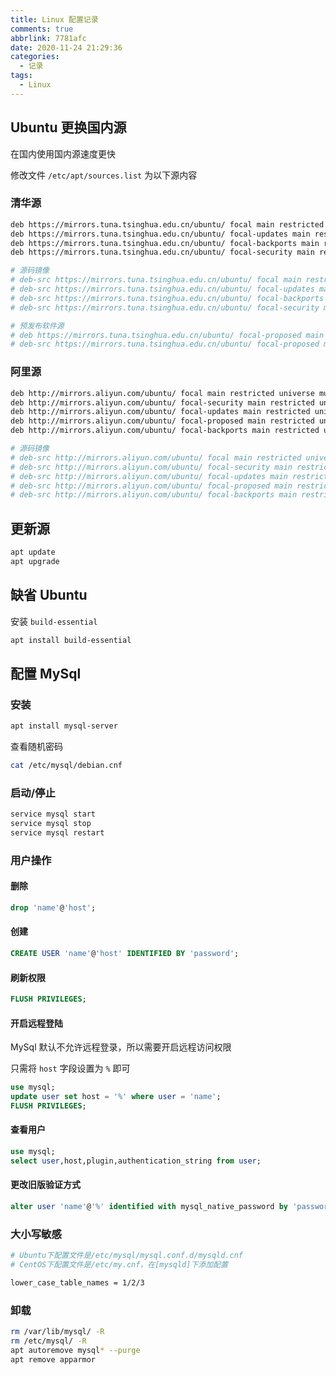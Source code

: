 ```yaml
---
title: Linux 配置记录
comments: true
abbrlink: 7781afc
date: 2020-11-24 21:29:36
categories:
  - 记录
tags:
  - Linux
---
```


## Ubuntu 更换国内源

在国内使用国内源速度更快

修改文件 `/etc/apt/sources.list` 为以下源内容

### 清华源

```bash
deb https://mirrors.tuna.tsinghua.edu.cn/ubuntu/ focal main restricted universe multiverse
deb https://mirrors.tuna.tsinghua.edu.cn/ubuntu/ focal-updates main restricted universe multiverse
deb https://mirrors.tuna.tsinghua.edu.cn/ubuntu/ focal-backports main restricted universe multiverse
deb https://mirrors.tuna.tsinghua.edu.cn/ubuntu/ focal-security main restricted universe multiverse

# 源码镜像
# deb-src https://mirrors.tuna.tsinghua.edu.cn/ubuntu/ focal main restricted universe multiverse
# deb-src https://mirrors.tuna.tsinghua.edu.cn/ubuntu/ focal-updates main restricted universe multiverse
# deb-src https://mirrors.tuna.tsinghua.edu.cn/ubuntu/ focal-backports main restricted universe multiverse
# deb-src https://mirrors.tuna.tsinghua.edu.cn/ubuntu/ focal-security main restricted universe multiverse

# 预发布软件源
# deb https://mirrors.tuna.tsinghua.edu.cn/ubuntu/ focal-proposed main restricted universe multiverse
# deb-src https://mirrors.tuna.tsinghua.edu.cn/ubuntu/ focal-proposed main restricted universe multiverse
```

### 阿里源

```bash
deb http://mirrors.aliyun.com/ubuntu/ focal main restricted universe multiverse
deb http://mirrors.aliyun.com/ubuntu/ focal-security main restricted universe multiverse
deb http://mirrors.aliyun.com/ubuntu/ focal-updates main restricted universe multiverse
deb http://mirrors.aliyun.com/ubuntu/ focal-proposed main restricted universe multiverse
deb http://mirrors.aliyun.com/ubuntu/ focal-backports main restricted universe multiverse

# 源码镜像
# deb-src http://mirrors.aliyun.com/ubuntu/ focal main restricted universe multiverse
# deb-src http://mirrors.aliyun.com/ubuntu/ focal-security main restricted universe multiverse
# deb-src http://mirrors.aliyun.com/ubuntu/ focal-updates main restricted universe multiverse
# deb-src http://mirrors.aliyun.com/ubuntu/ focal-proposed main restricted universe multiverse
# deb-src http://mirrors.aliyun.com/ubuntu/ focal-backports main restricted universe multiver
```

## 更新源

```bash
apt update
apt upgrade
```

## 缺省 Ubuntu

安装 `build-essential`

```bash
apt install build-essential
```

## 配置 MySql

### 安装

```bash
apt install mysql-server
```

查看随机密码

```bash
cat /etc/mysql/debian.cnf
```

### 启动/停止

```bash
service mysql start
service mysql stop
service mysql restart
```

### 用户操作

#### 删除

```sql
drop 'name'@'host';
```

#### 创建

```sql
CREATE USER 'name'@'host' IDENTIFIED BY 'password';
```

#### 刷新权限

```sql
FLUSH PRIVILEGES;
```

#### 开启远程登陆

MySql 默认不允许远程登录，所以需要开启远程访问权限

只需将 `host` 字段设置为 `%` 即可

```sql
use mysql;
update user set host = '%' where user = 'name';
FLUSH PRIVILEGES;
```

#### 查看用户

```sql
use mysql;
select user,host,plugin,authentication_string from user;
```

#### 更改旧版验证方式

```sql
alter user 'name'@'%' identified with mysql_native_password by 'password';
```

### 大小写敏感

```bash
# Ubuntu下配置文件是/etc/mysql/mysql.conf.d/mysqld.cnf
# CentOS下配置文件是/etc/my.cnf，在[mysqld]下添加配置

lower_case_table_names = 1/2/3
```

### 卸载

```bash
rm /var/lib/mysql/ -R
rm /etc/mysql/ -R
apt autoremove mysql* --purge
apt remove apparmor
```
